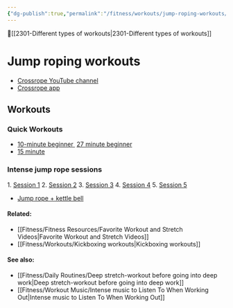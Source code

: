 ```yaml
---
{"dg-publish":true,"permalink":"/fitness/workouts/jump-roping-workouts/","dgPassFrontmatter":true,"created":"2023-06-11T15:34:50.718-07:00","updated":"2023-09-07T15:48:59.330-07:00"}
---
```


🔺[[2301-Different types of workouts\|2301-Different types of workouts]]

# Jump roping workouts 

- [Crossrope YouTube channel](https://youtube.com/c/CrossRope)
- [Crossrope app](https://apps.apple.com/us/app/jump-rope-training-crossrope/id996680141)

## Workouts 

### Quick Workouts
- [10-minute beginner ](https://www.youtube.com/watch?v=1BZM2Vre5oc&t=5s)
[27 minute beginner](https://www.youtube.com/watch?v=OO1fxTSdaZs)
- [15 minute](https://www.youtube.com/watch?v=pT5l2LPP3ac)

### Intense jump rope sessions

1. [Session 1](https://www.youtube.com/watch?v=cFoY4_30S2M)
2. [Session 2](https://www.youtube.com/watch?v=JgIG9fd181k)
3. [Session 3](https://www.youtube.com/watch?v=Jm1964VGbxA)
4. [Session 4](https://www.youtube.com/watch?v=lEapNjv_-rQ)
5. [Session 5](https://www.youtube.com/watch?v=MmXgIuepTwo)

- [Jump rope + kettle bell](https://www.youtube.com/watch?v=EmryDewEaaM)

#### Related: 
- [[Fitness/Fitness Resources/Favorite Workout and Stretch Videos\|Favorite Workout and Stretch Videos]]
- [[Fitness/Workouts/Kickboxing workouts\|Kickboxing workouts]]

#### See also: 
- [[Fitness/Daily Routines/Deep stretch-workout before going into deep work\|Deep stretch-workout before going into deep work]]
- [[Fitness/Workout Music/Intense music to Listen To When Working Out\|Intense music to Listen To When Working Out]]







